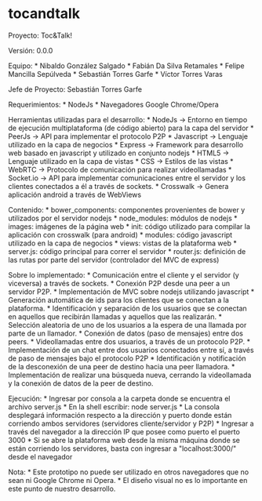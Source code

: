 # tocandtalk

Proyecto: Toc&Talk!

Versión: 0.0.0

Equipo: * Nibaldo González Salgado
		* Fabián Da Silva Retamales
		* Felipe Mancilla Sepúlveda
		* Sebastián Torres Garfe
		* Víctor Torres Varas

Jefe de Proyecto: Sebastián Torres Garfe

Requerimientos:
	* NodeJs
	* Navegadores Google Chrome/Opera

Herramientas utilizadas para el desarrollo:
	* NodeJs -> Entorno en tiempo de ejecución multiplataforma (de código abierto) para la capa del servidor
	* PeerJs -> API para implementar el protocolo P2P
	* Javascript -> Lenguaje utilizado en la capa de negocios
	* Express -> Framework para desarrollo web basado en javascript y utilizado en conjunto nodejs
	* HTML5 -> Lenguaje utilizado en la capa de vistas
	* CSS -> Estilos de las vistas
	* WebRTC -> Protocolo de comunicación para realizar videollamadas
	* Socket.io -> API para implementar comunicaciones entre el servidor y los clientes conectados a él a través de sockets.
	* Crosswalk -> Genera aplicación android a través de WebViews

Contenido:
	* bower_components: componentes provenientes de bower y utilizados por el servidor nodejs
	* node_modules: módulos de nodejs
	* images: imágenes de la página web
	* init: código utilizado para compilar la aplicación con crosswalk (para android)
	* modules: código javascript utilizado en la capa de negocios
	* views: vistas de la plataforma web
	* server.js: código principal para correr el servidor
	* router.js: definición de las rutas por parte del servidor (controlador del MVC de express)

Sobre lo implementado:
	* Comunicación entre el cliente y el servidor (y viceversa) a través de sockets.
	* Conexión P2P desde una peer a un servidor P2P.
	* Implementación de MVC sobre nodejs utilizando javascript
	* Generación automática de ids para los clientes que se conectan a la plataforma.
	* Identificación y separación de los usuarios que se conectan en aquellos que recibirán llamadas y aquellos que las realizarán.
	* Selección aleatoria de uno de los usuarios a la espera de una llamada por parte de un llamador.
	* Conexión de datos (paso de mensajes) entre dos peers.
	* Videollamadas entre dos usuarios, a través de un protocolo P2P.
	* Implementación de un chat entre dos usuarios conectados entre sí, a través de paso de mensajes bajo el protocolo P2P
	* Identificación y notificación de la desconexión de una peer de destino hacia una peer llamadora.
	* Implementación de realizar una búsqueda nueva, cerrando la videollamada y la conexión de datos de la peer de destino.

Ejecución:
	* Ingresar por consola a la carpeta donde se encuentra el archivo server.js
	* En la shell escribir: node server.js
	* La consola desplegará información respecto a la dirección y puerto donde están corriendo ambos servidores (servidores cliente/servidor y P2P)
	* Ingresar a través del navegador a la dirección IP que posee como puerto el puerto 3000
	* Si se abre la plataforma web desde la misma máquina donde se están corriendo los servidores, basta con ingresar a "localhost:3000/" desde el navegador

Nota:
	* Este prototipo no puede ser utilizado en otros navegadores que no sean ni Google Chrome ni Opera.
	* El diseño visual no es lo importante en este punto de nuestro desarrollo.

